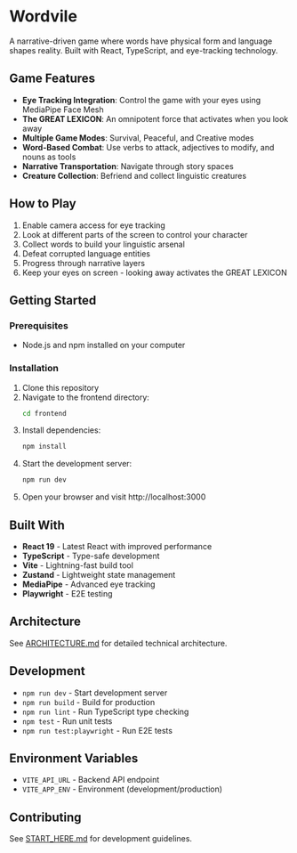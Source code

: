 # Wordvile

A narrative-driven game where words have physical form and language shapes reality. Built with React, TypeScript, and eye-tracking technology.

## Game Features

- **Eye Tracking Integration**: Control the game with your eyes using MediaPipe Face Mesh
- **The GREAT LEXICON**: An omnipotent force that activates when you look away
- **Multiple Game Modes**: Survival, Peaceful, and Creative modes
- **Word-Based Combat**: Use verbs to attack, adjectives to modify, and nouns as tools
- **Narrative Transportation**: Navigate through story spaces
- **Creature Collection**: Befriend and collect linguistic creatures

## How to Play

1. Enable camera access for eye tracking
2. Look at different parts of the screen to control your character
3. Collect words to build your linguistic arsenal
4. Defeat corrupted language entities
5. Progress through narrative layers
6. Keep your eyes on screen - looking away activates the GREAT LEXICON

## Getting Started

### Prerequisites

- Node.js and npm installed on your computer

### Installation

1. Clone this repository
2. Navigate to the frontend directory:
   ```bash
   cd frontend
   ```
3. Install dependencies:
   ```bash
   npm install
   ```
4. Start the development server:
   ```bash
   npm run dev
   ```
5. Open your browser and visit http://localhost:3000

## Built With

- **React 19** - Latest React with improved performance
- **TypeScript** - Type-safe development
- **Vite** - Lightning-fast build tool
- **Zustand** - Lightweight state management
- **MediaPipe** - Advanced eye tracking
- **Playwright** - E2E testing

## Architecture

See [ARCHITECTURE.md](./ARCHITECTURE.md) for detailed technical architecture.

## Development

- `npm run dev` - Start development server
- `npm run build` - Build for production
- `npm run lint` - Run TypeScript type checking
- `npm test` - Run unit tests
- `npm run test:playwright` - Run E2E tests

## Environment Variables

- `VITE_API_URL` - Backend API endpoint
- `VITE_APP_ENV` - Environment (development/production)

## Contributing

See [START_HERE.md](./START_HERE.md) for development guidelines.
